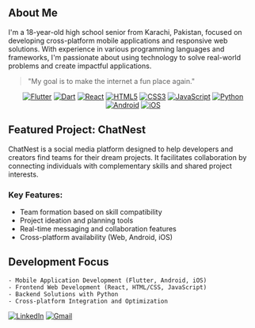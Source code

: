 ## About Me
I'm a 18-year-old high school senior from Karachi, Pakistan, focused on developing cross-platform mobile applications and responsive web solutions. With experience in various programming languages and frameworks, I'm passionate about using technology to solve real-world problems and create impactful applications.
> "My goal is to make the internet a fun place again."

<div align="center">
  
[![Flutter](https://img.shields.io/badge/Flutter-%2302569B.svg?style=for-the-badge&logo=Flutter&logoColor=white)](https://flutter.dev/)
[![Dart](https://img.shields.io/badge/dart-%230175C2.svg?style=for-the-badge&logo=dart&logoColor=white)](https://dart.dev/)
[![React](https://img.shields.io/badge/react-%2320232a.svg?style=for-the-badge&logo=react&logoColor=%2361DAFB)](https://reactjs.org/)
[![HTML5](https://img.shields.io/badge/html5-%23E34F26.svg?style=for-the-badge&logo=html5&logoColor=white)](https://developer.mozilla.org/en-US/docs/Web/HTML)
[![CSS3](https://img.shields.io/badge/css3-%231572B6.svg?style=for-the-badge&logo=css3&logoColor=white)](https://developer.mozilla.org/en-US/docs/Web/CSS)
[![JavaScript](https://img.shields.io/badge/javascript-%23323330.svg?style=for-the-badge&logo=javascript&logoColor=%23F7DF1E)](https://developer.mozilla.org/en-US/docs/Web/JavaScript)
[![Python](https://img.shields.io/badge/python-3670A0?style=for-the-badge&logo=python&logoColor=ffdd54)](https://www.python.org/)
[![Android](https://img.shields.io/badge/Android-3DDC84?style=for-the-badge&logo=android&logoColor=white)](https://developer.android.com/)
[![iOS](https://img.shields.io/badge/iOS-000000?style=for-the-badge&logo=ios&logoColor=white)](https://developer.apple.com/ios/)
</div>

## Featured Project: ChatNest
ChatNest is a social media platform designed to help developers and creators find teams for their dream projects. It facilitates collaboration by connecting individuals with complementary skills and shared project interests.

### Key Features:
- Team formation based on skill compatibility
- Project ideation and planning tools
- Real-time messaging and collaboration features
- Cross-platform availability (Web, Android, iOS)

## Development Focus
```
- Mobile Application Development (Flutter, Android, iOS)
- Frontend Web Development (React, HTML/CSS, JavaScript)
- Backend Solutions with Python
- Cross-platform Integration and Optimization
```

[![LinkedIn](https://img.shields.io/badge/linkedin-%230077B5.svg?style=for-the-badge&logo=linkedin&logoColor=white)](https://www.linkedin.com/in/shayan-khan-javed-0a3190315?utm_source=share&utm_campaign=share_via&utm_content=profile&utm_medium=android_app)
[![Gmail](https://img.shields.io/badge/Gmail-D14836?style=for-the-badge&logo=gmail&logoColor=white)](mailto:Shayankhanjavedcontact@gmail.com)
